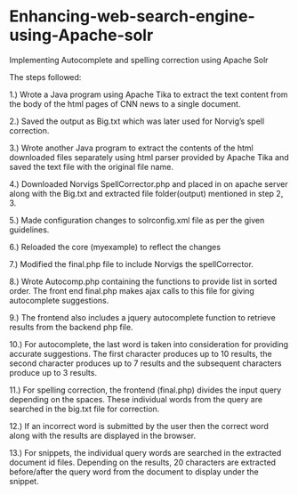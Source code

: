 # Enhancing-web-search-engine-using-Apache-solr
Implementing Autocomplete and spelling correction using Apache Solr

The steps followed:

1.)	Wrote a Java program using Apache Tika to extract the text content from the body of the html pages of CNN news to a single document.

2.)	Saved the output as Big.txt which was later used for Norvig’s spell correction.

3.)	Wrote another Java program to extract the contents of the html downloaded files separately using html parser provided by Apache Tika and saved the text file with the original file name.

4.)	Downloaded Norvigs SpellCorrector.php and placed in on apache server along with the Big.txt and extracted file folder(output) mentioned in step 2, 3.

5.)	Made configuration changes to solrconfig.xml file as per the given guidelines.

6.)	Reloaded the core (myexample) to reflect the changes 

7.)	Modified the final.php file to include Norvigs the spellCorrector.

8.)	Wrote Autocomp.php containing the functions to provide list in sorted order. The front end final.php makes ajax calls to this file for giving autocomplete suggestions. 

9.)	The frontend also includes a jquery autocomplete function to retrieve results from the backend php file.

10.)	For autocomplete, the last word is taken into consideration for providing accurate suggestions. The first character produces up to 10 results, the second character produces up to 7 results and the subsequent characters produce up to 3 results.

11.)	For spelling correction, the frontend (final.php) divides the input query depending on the spaces. These individual words from the query are searched in the big.txt file for correction.

12.)	If an incorrect word is submitted by the user then the correct word along with the results are displayed in the browser.

13.)	For snippets, the individual query words are searched in the extracted document id files. Depending on the results, 20 characters are extracted before/after the query word from the document to display under the snippet. 
